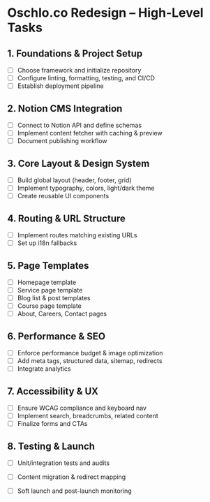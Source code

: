 # Oschlo.co Redesign – High-Level Tasks

## 1. Foundations & Project Setup
- [ ] Choose framework and initialize repository
- [ ] Configure linting, formatting, testing, and CI/CD
- [ ] Establish deployment pipeline

## 2. Notion CMS Integration
- [ ] Connect to Notion API and define schemas
- [ ] Implement content fetcher with caching & preview
- [ ] Document publishing workflow

## 3. Core Layout & Design System
- [ ] Build global layout (header, footer, grid)
- [ ] Implement typography, colors, light/dark theme
- [ ] Create reusable UI components

## 4. Routing & URL Structure
- [ ] Implement routes matching existing URLs
- [ ] Set up i18n fallbacks

## 5. Page Templates
- [ ] Homepage template
- [ ] Service page template
- [ ] Blog list & post templates
- [ ] Course page template
- [ ] About, Careers, Contact pages

## 6. Performance & SEO
- [ ] Enforce performance budget & image optimization
- [ ] Add meta tags, structured data, sitemap, redirects
- [ ] Integrate analytics

## 7. Accessibility & UX
- [ ] Ensure WCAG compliance and keyboard nav
- [ ] Implement search, breadcrumbs, related content
- [ ] Finalize forms and CTAs

## 8. Testing & Launch
- [ ] Unit/integration tests and audits
- [ ] Content migration & redirect mapping
- [ ] Soft launch and post-launch monitoring

